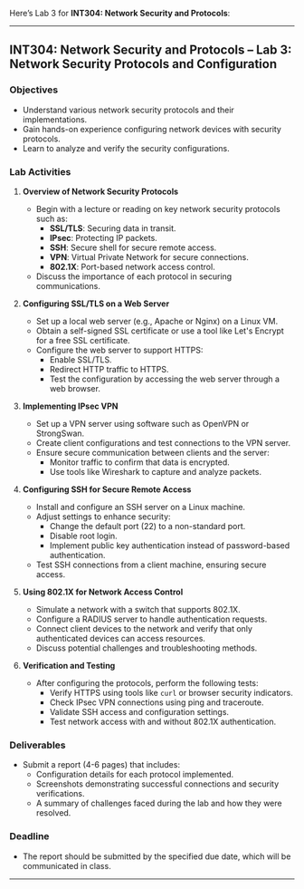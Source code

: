 Here’s Lab 3 for **INT304: Network Security and Protocols**:

---

## **INT304: Network Security and Protocols – Lab 3: Network Security Protocols and Configuration**

### **Objectives**
- Understand various network security protocols and their implementations.
- Gain hands-on experience configuring network devices with security protocols.
- Learn to analyze and verify the security configurations.

### **Lab Activities**

1. **Overview of Network Security Protocols**
   - Begin with a lecture or reading on key network security protocols such as:
     - **SSL/TLS**: Securing data in transit.
     - **IPsec**: Protecting IP packets.
     - **SSH**: Secure shell for secure remote access.
     - **VPN**: Virtual Private Network for secure connections.
     - **802.1X**: Port-based network access control.
   - Discuss the importance of each protocol in securing communications.

2. **Configuring SSL/TLS on a Web Server**
   - Set up a local web server (e.g., Apache or Nginx) on a Linux VM.
   - Obtain a self-signed SSL certificate or use a tool like Let's Encrypt for a free SSL certificate.
   - Configure the web server to support HTTPS:
     - Enable SSL/TLS.
     - Redirect HTTP traffic to HTTPS.
     - Test the configuration by accessing the web server through a web browser.

3. **Implementing IPsec VPN**
   - Set up a VPN server using software such as OpenVPN or StrongSwan.
   - Create client configurations and test connections to the VPN server.
   - Ensure secure communication between clients and the server:
     - Monitor traffic to confirm that data is encrypted.
     - Use tools like Wireshark to capture and analyze packets.

4. **Configuring SSH for Secure Remote Access**
   - Install and configure an SSH server on a Linux machine.
   - Adjust settings to enhance security:
     - Change the default port (22) to a non-standard port.
     - Disable root login.
     - Implement public key authentication instead of password-based authentication.
   - Test SSH connections from a client machine, ensuring secure access.

5. **Using 802.1X for Network Access Control**
   - Simulate a network with a switch that supports 802.1X.
   - Configure a RADIUS server to handle authentication requests.
   - Connect client devices to the network and verify that only authenticated devices can access resources.
   - Discuss potential challenges and troubleshooting methods.

6. **Verification and Testing**
   - After configuring the protocols, perform the following tests:
     - Verify HTTPS using tools like `curl` or browser security indicators.
     - Check IPsec VPN connections using ping and traceroute.
     - Validate SSH access and configuration settings.
     - Test network access with and without 802.1X authentication.

### **Deliverables**
- Submit a report (4-6 pages) that includes:
  - Configuration details for each protocol implemented.
  - Screenshots demonstrating successful connections and security verifications.
  - A summary of challenges faced during the lab and how they were resolved.

### **Deadline**
- The report should be submitted by the specified due date, which will be communicated in class.

---